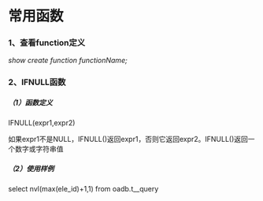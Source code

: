 # 常用函数

### 1、查看function定义

_show create function functionName;_

### 2、IFNULL函数

##### （1）函数定义

IFNULL\(expr1,expr2\)

如果expr1不是NULL，IFNULL\(\)返回expr1，否则它返回expr2。IFNULL\(\)返回一个数字或字符串值

##### （2）使用样例

select nvl\(max\(ele_id\)+1,1\) from oadb.t\__query

